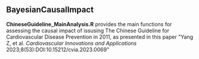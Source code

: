 ## BayesianCausalImpact

**ChineseGuideline_MainAnalysis.R** provides the main functions for assessing the causal impact of issusing The Chinese Guideline for Cardiovascular Disease Prevention in 2011, as presented in this paper "Yang Z, et al. *Cardiovascular Innovations and Applications* 2023;8(53):DOI:10.15212/cvia.2023.0069"
